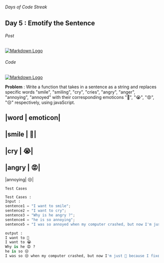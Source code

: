 ###### Days of Code Streak 
## Day 5 : Emotify the Sentence

###### Post
[![Markdown Logo](https://img.shields.io/badge/LinkedIn-0077B5?style=for-the-badge&logo=linkedin&logoColor=white)](https://www.linkedin.com/posts/mustbemustak_daysofcode-vitbhopalgaming-20daysofcode-activity-7019603239792697344--Khj?utm_source=share&utm_medium=member_desktop)

###### Code
[![Markdown Logo](https://img.shields.io/badge/JavaScript-323330?style=for-the-badge&logo=javascript&logoColor=F7DF1E)](https://github.com/Mus1ak/20DaysofCode/tree/main/Days/Day%205/Day5.js)

**Problem** : Write a function that takes in a sentence as a string and replaces specific words "smile", "smiling", "cry", "cries", "angry", "anger", "annoying", "annoyed" with their corresponding emoticons "🙂", "😭", "😡", "😒" respectively, using javaScript.

|word  |  emoticon|
-------------------
|smile |    🙂|
-------------------
|cry    |   😭|
-------------------
|angry  |   😡|
-------------------
|annoying|  😒|

```Test Cases```

```python
Test Cases :
Input :
sentence1 = "I want to smile";
sentence2 = "I want to cry";
sentence3 = "Why is he angry ?";
sentence4 = "he is so annoying";
sentence5 = "I was so annoyed when my computer crashed, but now I'm just smiling because I fixed it and it's not a big deal anymore, even though it was cry worthy at first.";

output :
I want to 🙂
I want to 😭
Why is he 😡 ?
he is so 😒
I was so 😒 when my computer crashed, but now I'm just 🙂 because I fixed it and it's not a big deal anymore, even though it was 😭 worthy at first.
``` 


